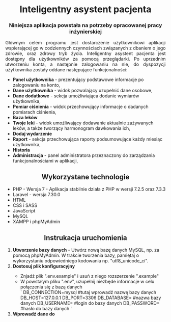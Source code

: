 <h1 align="center"> Inteligentny asystent pacjenta </h1>
<h3 align="center"> Niniejsza aplikacja powstała na potrzeby opracowanej pracy inżynierskiej </h3>
<p align="justify"> Głównym celem programu jest dostarczenie użytkownikowi aplikacji wspierającej go w codziennych czynnościach związanych z dbaniem o jego zdrowie, oraz zdrowy tryb życia.  Inteligentny asystent pacjenta jest dostępny dla użytkowników za pomocą przeglądarki. Po uprzednim utworzeniu konta, a następnie zalogowaniu na nie, do dyspozycji użytkownika zostały oddane następujące funkcjonalności: 
    <ul>
        <li><b>Panel użytkownika</b> - prezentujący podstawowe informacje po zalogowaniu na konto,</li>
        <li><b>Dane użytkownika</b> - widok pozwalający uzupełnić dane osobowe,</li>
        <li><b>Dane dodatkowe</b> - sekcja umożliwiająca dodanie wymiarów użytkownika,</li>
        <li><b>Pomiar ciśnienia</b> - widok przechowujący informacje o dadanych pomiarach ciśnienia,</li>
        <li><b>Baza leków</b></li>
        <li><b>Twoje leki</b> - widok umożliwający dodawanie aktualnie zażywanych leków, a także tworzący harmonogram dawkowania ich,</li>
        <li><b>Dodaj wydarzenie</b></li>
        <li><b>Raport</b> - sekcja przechowująca raporty podsumowujące każdy miesiąc użytkownika,</li>
        <li><b>Historia</b></li>
        <li><b>Administracja</b> - panel administratora przeznaczony do zarządzania funkcjonalnościami w aplikacji,</li>
    </ul>
</p>

<h2 align="center"> Wykorzystane technologie </h2>
<ul>
    <li>PHP - Wersja 7 - Aplikacja stabilnie działa z PHP w wersji 7.2.5 oraz 7.3.3</li>
    <li>Laravel - wersja 7.30.0</li>
    <li>HTML</li>
    <li>CSS i SASS</li>
    <li>JavaScript</li>
    <li>MySQL</li>
    <li>XAMPP i phpMyAdmin</li>
</ul>

<h2 align="center"> Instrukacja uruchomienia </h3>
<ol>
    <li><b>Utworzenie bazy danych</b> - Utwórz nową bazę danych MySQL, np. za pomocą phpMyAdmin. W trakcie tworzenia bazy, pamiętaj o wykorzystaniu odpowiedniego kodowania np. "utf8_unicode_ci".</li>
    <li><b>Dostosuj plik konfiguracyjny</b></li>
        <ul>
            <li>Znjadź plik ".env.example" i usuń z niego rozszerzenie ".example"</li>
            <li>W powstałym pliku ".env", uzupełnij niezbęde informacje w celu połączenia się z bazą danych </li>
            `
            DB_CONNECTION=mysql #tutaj wprowadź nazwę bazy danych
            DB_HOST=127.0.0.1
            DB_PORT=3306
            DB_DATABASE= #nazwa bazy danych
            DB_USERNAME= #login do bazy danych
            DB_PASSWORD= #hasło do bazy danych
            `
        </ul>
    <li><b>Wprowadź dane do 
     
</ol>
